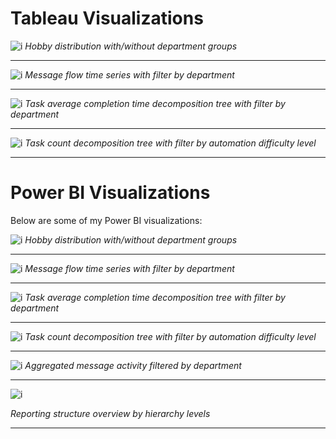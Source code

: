 
# Tableau Visualizations
![i](https://github.com/CalvinK2025/EmployeeDataSetVisualization-v2/blob/main/tableau_gifs/employee_by_hobbies_tableau.gif)
*Hobby distribution with/without department groups*
***

![i](https://github.com/CalvinK2025/EmployeeDataSetVisualization-v2/blob/main/tableau_gifs/messages_time_series_tableau.gif)
*Message flow time series with filter by department*
***

![i](https://github.com/CalvinK2025/EmployeeDataSetVisualization-v2/blob/main/tableau_gifs/task_avg_completion_time_tableau.gif)
*Task average completion time decomposition tree with filter by department*
***

![i](https://github.com/CalvinK2025/EmployeeDataSetVisualization-v2/blob/main/tableau_gifs/task_count_tableau.gif)
*Task count decomposition tree with filter by automation difficulty level*

---

# Power BI Visualizations

Below are some of my Power BI visualizations:

![i](https://github.com/CalvinK2025/EmployeeDataSetVisualization-v2/blob/main/powerbi_gifs/employee_by_hobbies_powerbi.gif)
*Hobby distribution with/without department groups*
***

![i](https://github.com/CalvinK2025/EmployeeDataSetVisualization-v2/blob/main/powerbi_gifs/messages_time_series_powerbi.gif)
*Message flow time series with filter by department*
***

![i](https://github.com/CalvinK2025/EmployeeDataSetVisualization-v2/blob/main/powerbi_gifs/task_avg_completion_time_powerbi.gif)
*Task average completion time decomposition tree with filter by department*
***

![i](https://github.com/CalvinK2025/EmployeeDataSetVisualization-v2/blob/main/powerbi_gifs/task_count_powerbi.gif)
*Task count decomposition tree with filter by automation difficulty level*
***

![i](https://github.com/CalvinK2025/EmployeeDataSetVisualization-v2/blob/main/powerbi_gifs/message_activity_powerbi.gif)
*Aggregated message activity filtered by department*
***

![i](https://github.com/CalvinK2025/EmployeeDataSetVisualization-v2/blob/main/powerbi_gifs/reporting_structure_overview_powerbi.gif)

*Reporting structure overview by hierarchy levels*
***
